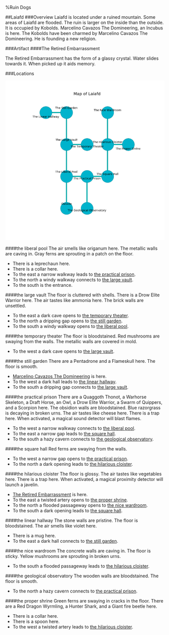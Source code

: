 %Ruin Dogs

##Laiafd
###Overview
Laiafd is located under a ruined mountain. Some areas of Laiafd are flooded. The ruin is larger on the inside than the outside. It is occupied by Kobolds. <a name="Marcelino-Cavazos-The-Domineering"></a>Marcelino Cavazos The Domineering, an Incubus is here. The Kobolds have been charmed by Marcelino Cavazos The Domineering. He  is founding a new religion. 



###Artifact
####<a name="The-Retired-Embarrassment"></a>The Retired Embarrassment


The Retired Embarrassment has the form of a glassy crystal. Water slides towards it. When picked up it aids memory. 





###Locations


![](../v2/images/Laiafd.png)

####<a name="the-liberal-pool"></a>the liberal pool
The air smells like origanum here. The metallic walls are caving in. Gray ferns are sprouting in a patch on the floor. 



* There is a leprechaun here.
* There is a collar here.
* To the east a narrow walkway leads to [the practical prison](#the-practical-prison).
* To the north a windy walkway connects to [the large vault](#the-large-vault).
* To the south is the entrance.


####<a name="the-large-vault"></a>the large vault
The floor is cluttered with shells. There is a Drow Elite Warrior here. The air tastes like ammonia here. The brick walls are unsettled. 



* To the east a dark cave opens to [the temporary theater](#the-temporary-theater).
* To the north a dripping gap opens to [the still garden](#the-still-garden).
* To the south a windy walkway opens to [the liberal pool](#the-liberal-pool).


####<a name="the-temporary-theater"></a>the temporary theater
The floor is bloodstained. Red mushrooms are swaying from the walls. The metallic walls are covered in mold. 



* To the west a dark cave opens to [the large vault](#the-large-vault).


####<a name="the-still-garden"></a>the still garden
There are a Pentadrone and a Flameskull here. The floor is smooth. 



* [Marcelino Cavazos The Domineering](#Marcelino-Cavazos-The-Domineering) is here.
* To the west a dark hall leads to [the linear hallway](#the-linear-hallway).
* To the south a dripping gap connects to [the large vault](#the-large-vault).


####<a name="the-practical-prison"></a>the practical prison
There are a Quaggoth Thonot, a Warhorse Skeleton, a Draft Horse, an Owl, a Drow Elite Warrior, a Swarm of Quippers, and a Scorpion here. The obsidion walls are bloodstained. Blue razorgrass is decaying in broken urns. The air tastes like cheese here. There is a trap here. When activated, a magical sound detector will blast flames. 



* To the west a narrow walkway connects to [the liberal pool](#the-liberal-pool).
* To the east a narrow gap leads to [the square hall](#the-square-hall).
* To the south a hazy cavern connects to [the geological observatory](#the-geological-observatory).


####<a name="the-square-hall"></a>the square hall
Red ferns are swaying from the walls. 



* To the west a narrow gap opens to [the practical prison](#the-practical-prison).
* To the north a dark opening leads to [the hilarious cloister](#the-hilarious-cloister).


####<a name="the-hilarious-cloister"></a>the hilarious cloister
The floor is glossy. The air tastes like vegetables here. There is a trap here. When activated, a magical proximity detector will launch a javelin. 



* [The Retired Embarrassment](#The-Retired-Embarrassment) is here.
* To the east a twisted artery opens to [the proper shrine](#the-proper-shrine).
* To the north a flooded passageway opens to [the nice wardroom](#the-nice-wardroom).
* To the south a dark opening leads to [the square hall](#the-square-hall).


####<a name="the-linear-hallway"></a>the linear hallway
The stone walls are pristine. The floor is bloodstained. The air smells like violet here. 



* There is a mug here.
* To the east a dark hall connects to [the still garden](#the-still-garden).


####<a name="the-nice-wardroom"></a>the nice wardroom
The concrete walls are caving in. The floor is sticky. Yellow mushrooms are sprouting in broken urns. 



* To the south a flooded passageway leads to [the hilarious cloister](#the-hilarious-cloister).


####<a name="the-geological-observatory"></a>the geological observatory
The wooden walls are bloodstained. The floor is smooth. 



* To the north a hazy cavern connects to [the practical prison](#the-practical-prison).


####<a name="the-proper-shrine"></a>the proper shrine
Green ferns are swaying in cracks in the floor. There are a Red Dragon Wyrmling, a Hunter Shark, and a Giant fire beetle here. 



* There is a collar here.
* There is a spoon here.
* To the west a twisted artery leads to [the hilarious cloister](#the-hilarious-cloister).


